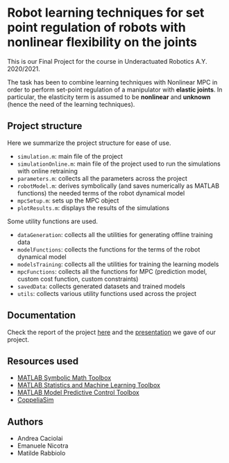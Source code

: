 # Robot learning techniques for set point regulation of robots with nonlinear flexibility on the joints

This is our Final Project for the course in Underactuated Robotics A.Y. 2020/2021.

The task has been to combine learning techniques with Nonlinear MPC in order to perform set-point regulation of a manipulator with **elastic joints**. In particular, the elasticity term is assumed to be **nonlinear** and **unknown** (hence the need of the learning techniques).

## Project structure

Here we summarize the project structure for ease of use.

- `simulation.m`: main file of the project
- `simulationOnline.m`: main file of the project used to run the simulations with online retraining
- `parameters.m`: collects all the parameters across the project
- `robotModel.m`: derives symbolically (and saves numerically as MATLAB functions) the needed terms of the robot dynamical model
- `mpcSetup.m`: sets up the MPC object
- `plotResults.m`: displays the results of the simulations

Some utility functions are used.

- `dataGeneration`: collects all the utilities for generating offline training data
- `modelFunctions`: collects the functions for the terms of the robot dynamical model
- `modelsTraining`: collects all the utilities for training the learning models
- `mpcFunctions`: collects all the functions for MPC (prediction model, custom cost function, custom constraints)
- `savedData`: collects generated datasets and trained models
- `utils`: collects various utility functions used across the project


## Documentation

Check the report of the project [here](documentation/report.pdf) and the [presentation](documentation/presentation.pptx) we gave of our project.

## Resources used
- [MATLAB Symbolic Math Toolbox](https://it.mathworks.com/products/symbolic.html)
- [MATLAB Statistics and Machine Learning Toolbox](https://it.mathworks.com/products/statistics.html)
- [MATLAB Model Predictive Control Toolbox](https://it.mathworks.com/products/model-predictive-control.html)
- [CoppeliaSim](https://www.coppeliarobotics.com/)

## Authors
- Andrea Caciolai
- Emanuele Nicotra
- Matilde Rabbiolo
